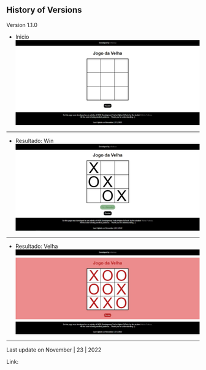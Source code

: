 History of Versions
---

Version 1.1.0
- Inicio  
![](https://github.com/vtfeitosa/exercicios_js_hopper/blob/master/Modulo_13/velha/assets/versions/velha.clean.jpg)
---
- Resultado: Win  
![](https://github.com/vtfeitosa/exercicios_js_hopper/blob/master/Modulo_13/velha/assets/versions/velha.win.jpg)
---
- Resultado: Velha  
![](https://github.com/vtfeitosa/exercicios_js_hopper/blob/master/Modulo_13/velha/assets/versions/velha.velha.jpg)
---
Last update on November | 23 | 2022

Link: 